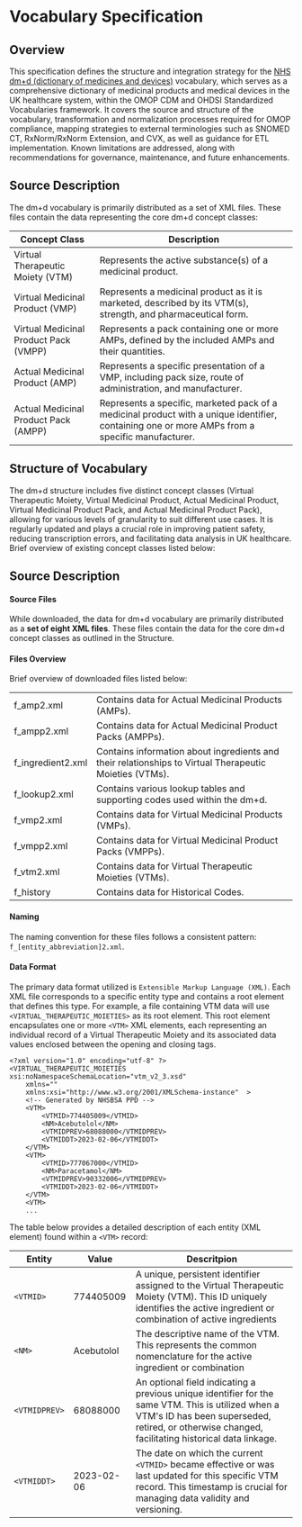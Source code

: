 # Vocabulary Specification

## Overview

This specification defines the structure and integration strategy for the [NHS dm+d (dictionary of medicines and devices)](https://isd.digital.nhs.uk/trud/users/authenticated/filters/0/home) vocabulary, which serves as a comprehensive dictionary of medicinal products and medical devices in the UK healthcare system, within the OMOP CDM and OHDSI Standardized Vocabularies framework. It covers the source and structure of the vocabulary, transformation and normalization processes required for OMOP compliance, mapping strategies to external terminologies such as SNOMED CT, RxNorm/RxNorm Extension, and CVX, as well as guidance for ETL implementation. Known limitations are addressed, along with recommendations for governance, maintenance, and future enhancements.

## Source Description

The dm+d vocabulary is primarily distributed as a set of XML files. These files contain the data representing the core dm+d concept classes:

|Concept Class|Description|
|---|---|
|Virtual Therapeutic Moiety (VTM) | Represents the active substance(s) of a medicinal product.|
|Virtual Medicinal Product (VMP) | Represents a medicinal product as it is marketed, described by its VTM(s), strength, and pharmaceutical form.|
|Virtual Medicinal Product Pack (VMPP) | Represents a pack containing one or more AMPs, defined by the included AMPs and their quantities.|
|Actual Medicinal Product (AMP) | Represents a specific presentation of a VMP, including pack size, route of administration, and manufacturer.|
|Actual Medicinal Product Pack (AMPP) | Represents a specific, marketed pack of a medicinal product with a unique identifier, containing one or more AMPs from a specific manufacturer.|

## Structure of Vocabulary

The dm+d structure includes five distinct concept classes (Virtual Therapeutic Moiety, Virtual Medicinal Product, Actual Medicinal Product, Virtual Medicinal Product Pack, and Actual Medicinal Product Pack), allowing for various levels of granularity to suit different use cases. It is regularly updated and plays a crucial role in improving patient safety, reducing transcription errors, and facilitating data analysis in UK healthcare. Brief overview of existing concept classes listed below:

## Source Description

#### Source Files

While downloaded, the data for dm+d vocabulary are primarily distributed as a **set of eight XML files**. These files contain the data for the core dm+d concept classes as outlined in the Structure. 

#### Files Overview

Brief overview of downloaded files listed below:

|||
|---|---|
|f_amp2.xml | Contains data for Actual Medicinal Products (AMPs). |
|f_ampp2.xml | Contains data for Actual Medicinal Product Packs (AMPPs). |
|f_ingredient2.xml | Contains information about ingredients and their relationships to Virtual Therapeutic Moieties (VTMs). |
|f_lookup2.xml | Contains various lookup tables and supporting codes used within the dm+d. |
|f_vmp2.xml | Contains data for Virtual Medicinal Products (VMPs). |
|f_vmpp2.xml | Contains data for Virtual Medicinal Product Packs (VMPPs). |
|f_vtm2.xml | Contains data for Virtual Therapeutic Moieties (VTMs). |
|f_history | Contains data for Historical Codes. |

#### Naming
The naming convention for these files follows a consistent pattern: `f_[entity_abbreviation]2.xml`. 

#### Data Format

The primary data format utilized is `Extensible Markup Language (XML)`. Each XML file corresponds to a specific entity type and contains a root element that defines this type. For example, a file containing VTM data will use `<VIRTUAL_THERAPEUTIC_MOIETIES>` as its root element. This root element encapsulates one or more `<VTM>` XML elements, each representing an individual record of a Virtual Therapeutic Moiety and its associated data values enclosed between the opening and closing tags.

    <?xml version="1.0" encoding="utf-8" ?>
    <VIRTUAL_THERAPEUTIC_MOIETIES xsi:noNamespaceSchemaLocation="vtm_v2_3.xsd"
    	xmlns=""
    	xmlns:xsi="http://www.w3.org/2001/XMLSchema-instance"  >
    	<!-- Generated by NHSBSA PPD -->
    	<VTM>
    		<VTMID>774405009</VTMID>
    		<NM>Acebutolol</NM>
    		<VTMIDPREV>68088000</VTMIDPREV>
    		<VTMIDDT>2023-02-06</VTMIDDT>
    	</VTM>
    	<VTM>
    		<VTMID>777067000</VTMID>
    		<NM>Paracetamol</NM>
    		<VTMIDPREV>90332006</VTMIDPREV>
    		<VTMIDDT>2023-02-06</VTMIDDT>
    	</VTM>
    	<VTM>
        ...

The table below provides a detailed description of each entity (XML element) found within a `<VTM>` record:

|Entity|Value|Descritpion|
|---|---|---|
|`<VTMID>`|774405009|A unique, persistent identifier assigned to the Virtual Therapeutic Moiety (VTM). This ID uniquely identifies the active ingredient or combination of active ingredients|
|`<NM>`|Acebutolol|The descriptive name of the VTM. This represents the common nomenclature for the active ingredient or combination|
|`<VTMIDPREV>`|68088000|An optional field indicating a previous unique identifier for the same VTM. This is utilized when a VTM's ID has been superseded, retired, or otherwise changed, facilitating historical data linkage.|
|`<VTMIDDT>`|2023-02-06|The date on which the current `<VTMID>` became effective or was last updated for this specific VTM record. This timestamp is crucial for managing data validity and versioning.|